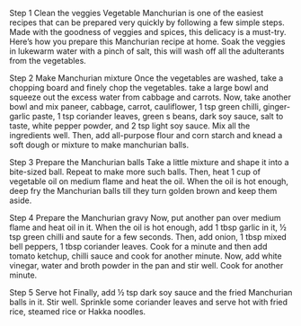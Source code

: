 Step 1 Clean the veggies
Vegetable Manchurian is one of the easiest recipes that can be prepared very quickly by following a few simple steps. Made with the goodness of veggies and spices, this delicacy is a must-try. Here’s how you prepare this Manchurian recipe at home. Soak the veggies in lukewarm water with a pinch of salt, this will wash off all the adulterants from the vegetables.

Step 2 Make Manchurian mixture
Once the vegetables are washed, take a chopping board and finely chop the vegetables. take a large bowl and squeeze out the excess water from cabbage and carrots. Now, take another bowl and mix paneer, cabbage, carrot, cauliflower, 1 tsp green chilli, ginger-garlic paste, 1 tsp coriander leaves, green s beans, dark soy sauce, salt to taste, white pepper powder, and 2 tsp light soy sauce. Mix all the ingredients well. Then, add all-purpose flour and corn starch and knead a soft dough or mixture to make manchurian balls.

Step 3 Prepare the Manchurian balls
Take a little mixture and shape it into a bite-sized ball. Repeat to make more such balls. Then, heat 1 cup of vegetable oil on medium flame and heat the oil. When the oil is hot enough, deep fry the Manchurian balls till they turn golden brown and keep them aside.

Step 4 Prepare the Manchurian gravy
Now, put another pan over medium flame and heat oil in it. When the oil is hot enough, add 1 tbsp garlic in it, ½ tsp green chilli and saute for a few seconds. Then, add onion, 1 tbsp mixed bell peppers, 1 tbsp coriander leaves. Cook for a minute and then add tomato ketchup, chilli sauce and cook for another minute. Now, add white vinegar, water and broth powder in the pan and stir well. Cook for another minute.

Step 5 Serve hot
Finally, add ½ tsp dark soy sauce and the fried Manchurian balls in it. Stir well. Sprinkle some coriander leaves and serve hot with fried rice, steamed rice or Hakka noodles.